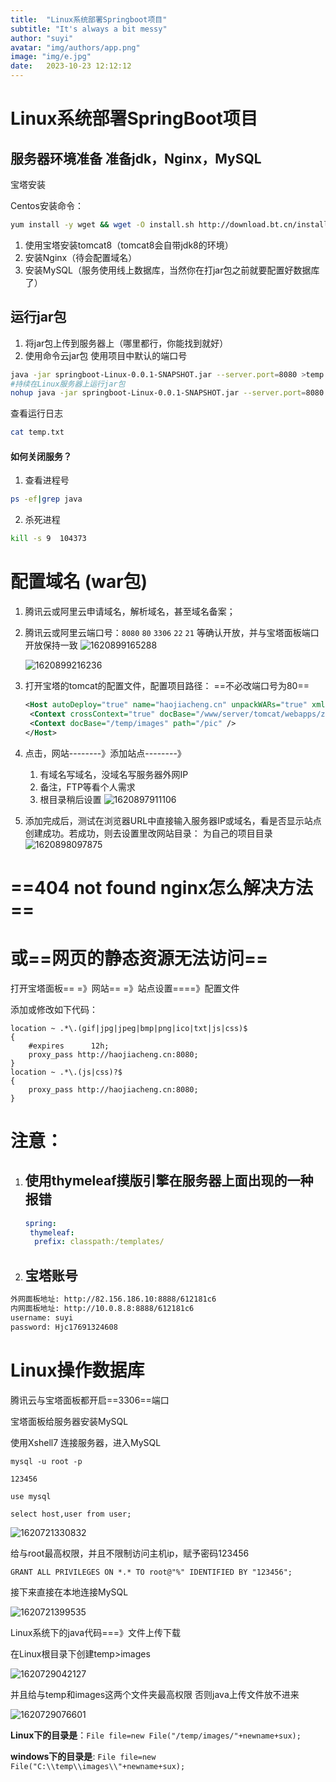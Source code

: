 ```yaml
---
title:  "Linux系统部署Springboot项目"
subtitle: "It's always a bit messy"
author: "suyi"
avatar: "img/authors/app.png"
image: "img/e.jpg"
date:   2023-10-23 12:12:12
---
```


# Linux系统部署SpringBoot项目

## 服务器环境准备 准备jdk，Nginx，MySQL

宝塔安装

Centos安装命令：

```bash
yum install -y wget && wget -O install.sh http://download.bt.cn/install/install_6.0.sh && sh install.sh
```

1. 使用宝塔安装tomcat8（tomcat8会自带jdk8的环境）
2. 安装Nginx（待会配置域名）
3. 安装MySQL（服务使用线上数据库，当然你在打jar包之前就要配置好数据库了）

## 运行jar包

1. 将jar包上传到服务器上（哪里都行，你能找到就好）
2. 使用命令云jar包
   使用项目中默认的端口号

```bash
java -jar springboot-Linux-0.0.1-SNAPSHOT.jar --server.port=8080 >temp.txt &
#持续在Linux服务器上运行jar包
nohup java -jar springboot-Linux-0.0.1-SNAPSHOT.jar --server.port=8080 >temp.txt &
```

查看运行日志

```bash
cat temp.txt
```

#### 如何关闭服务？

1. 查看进程号

```bash
ps -ef|grep java
```

2. 杀死进程

```bash
kill -s 9  104373
```

# 配置域名  (war包)

1. 腾讯云或阿里云申请域名，解析域名，甚至域名备案；

2. 腾讯云或阿里云端口号：`8080` `80` `3306` `22` `21` 等确认开放，并与宝塔面板端口开放保持一致
   ![1620899165288](assets/1620899165288.png)

   ![1620899216236](assets/1620899216236.png)

3. 打开宝塔的tomcat的配置文件，配置项目路径：   ==不必改端口号为80==

   ~~~xml
   <Host autoDeploy="true" name="haojiacheng.cn" unpackWARs="true" xmlNamespaceAware="false" xmlValidation="false">
   	<Context crossContext="true" docBase="/www/server/tomcat/webapps/zhjc" path="" reloadable="true" />
   	<Context docBase="/temp/images" path="/pic" />
   </Host>
   ~~~

4. 点击，网站--------》添加站点--------》

   1. 有域名写域名，没域名写服务器外网IP
   2. 备注，FTP等看个人需求
   3. 根目录稍后设置
      ![1620897911106](assets/1620897911106.png)

5. 添加完成后，测试在浏览器URL中直接输入服务器IP或域名，看是否显示站点创建成功。若成功，则去设置里改网站目录：  为自己的项目目录
   ![1620898097875](assets/1620898097875.png)











# ==404 not found nginx怎么解决方法==

# 或==网页的静态资源无法访问==

打开宝塔面板== =》网站== =》站点设置====》配置文件

添加或修改如下代码：

~~~properties
location ~ .*\.(gif|jpg|jpeg|bmp|png|ico|txt|js|css)$
{
    #expires      12h;
    proxy_pass http://haojiacheng.cn:8080;
}
location ~ .*\.(js|css)?$
{
    proxy_pass http://haojiacheng.cn:8080;
}
~~~







# 注意：

1. ## 使用thymeleaf摸版引擎在服务器上面出现的一种报错

   ```yaml
   spring:
    thymeleaf:
     prefix: classpath:/templates/
   ```

2. ## 宝塔账号

```tex
外网面板地址: http://82.156.186.10:8888/612181c6
内网面板地址: http://10.0.8.8:8888/612181c6
username: suyi
password: Hjc17691324608
```





# Linux操作数据库

腾讯云与宝塔面板都开启==3306==端口

宝塔面板给服务器安装MySQL

使用Xshell7 连接服务器，进入MySQL

`mysql -u root -p`

`123456`

`use mysql`

`select host,user from user;`

![1620721330832](assets/1620721330832.png)

给与root最高权限，并且不限制访问主机ip，赋予密码123456

`GRANT ALL PRIVILEGES ON *.* TO root@"%" IDENTIFIED BY "123456";`

接下来直接在本地连接MySQL

![1620721399535](assets/1620721399535.png)



Linux系统下的java代码===》文件上传下载

在Linux根目录下创建temp>images

![1620729042127](assets/1620729042127.png)

并且给与temp和images这两个文件夹最高权限   否则java上传文件放不进来

![1620729076601](assets/1620729076601.png)

**Linux下的目录是**：`File file=new File("/temp/images/"+newname+sux);`

**windows下的目录是**: `File file=new File("C:\\temp\\images\\"+newname+sux);`


